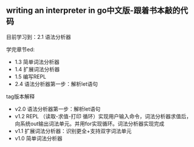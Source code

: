 ## writing an interpreter in go中文版-跟着书本敲的代码

目前学习到：2.1 语法分析器

学完章节ed:
+ 1.3 简单词法分析器
+ 1.4 扩展词法分析器
+ 1.5 编写REPL
+ 2.4 语法分析器第一步：解析let语句

tag版本解释
+ v2.0 语法分析器第一步：解析let语句
+ v1.2 REPL （读取-求值-打印 循环）实现用户输入命令，词法分析器求值后，向系统out输出词法单元。并用for实现循环。词法分析器实现完成
+ v1.1 扩展词法分析器：识别更全+支持双字词法单元
+ v1.0 简单词法分析器
